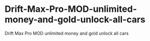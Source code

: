 # Drift-Max-Pro-MOD-unlimited-money-and-gold-unlock-all-cars
Drift Max Pro MOD unlimited money and gold unlock all cars
